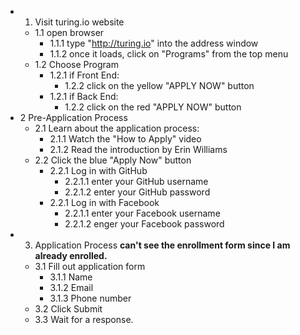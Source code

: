 - 1. Visit turing.io website
  - 1.1 open browser
    - 1.1.1 type "http://turing.io" into the address window
    - 1.1.2 once it loads, click on "Programs" from the top menu
  - 1.2 Choose Program
    - 1.2.1 if Front End:
      - 1.2.2 click on the yellow "APPLY NOW" button
    - 1.2.1 if Back End:
      - 1.2.2 click on the red "APPLY NOW" button
- 2 Pre-Application Process
  - 2.1 Learn about the application process:
    - 2.1.1 Watch the "How to Apply" video
    - 2.1.2 Read the introduction by Erin Williams
  - 2.2 Click the blue "Apply Now" button
    - 2.2.1 Log in with GitHub
      - 2.2.1.1 enter your GitHub username
      - 2.2.1.2 enter your GitHub password
    - 2.2.1 Log in with Facebook
      - 2.2.1.1 enter your Facebook username
      - 2.2.1.2 enger your Facebook password
- 3. Application Process **can't see the enrollment form since I am already enrolled.**
  - 3.1 Fill out application form
    - 3.1.1 Name
    - 3.1.2 Email
    - 3.1.3 Phone number
  - 3.2 Click Submit
  - 3.3 Wait for a response.
